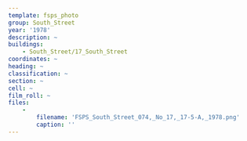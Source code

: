 ```yaml
---
template: fsps_photo
group: South_Street
year: '1978'
description: ~
buildings:
    - South_Street/17_South_Street
coordinates: ~
heading: ~
classification: ~
section: ~
cell: ~
film_roll: ~
files:
    -
        filename: 'FSPS_South_Street_074,_No_17,_17-5-A,_1978.png'
        caption: ''
---
```

